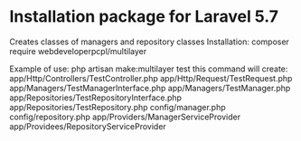 # Installation package for Laravel 5.7
Creates classes of managers and repository classes
Installation: composer require webdeveloperpcpl/multilayer

Example of use:
php artisan make:multilayer test
this command will create:
app/Http/Controllers/TestController.php
app/Http/Request/TestRequest.php
app/Managers/TestManagerInterface.php
app/Managers/TestManager.php
app/Repositories/TestRepositoryInterface.php
app/Repositories/TestRepository.php
config/manager.php
config/repository.php
app/Providers/ManagerServiceProvider
app/Providees/RepositoryServiceProvider
